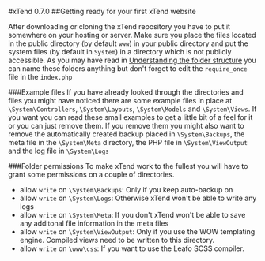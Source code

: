 #xTend 0.7.0
##Getting ready for your first xTend website

After downloading or cloning the xTend repository you have to put it somewhere on your hosting or server.
Make sure you place the files located in the public directory (by default `www`) in your public directory and put the system files (by default in `System`) in a directory which is not publicly accessible. As you may have read in [Understanding the folder structure](/0.7.x/3.%20Understanding%20the%20folder%20structure) you can name these folders anything but don't forget to edit the `require_once` file in the `index.php`

###Example files
If you have already looked through the directories and files you might have noticed there are some example files in place at `\System\Controllers`, `\System\Layouts`, `\System\Models` and `\System\Views`. If you want you can read these small examples to get a little bit of a feel for it or you can just remove them. If you remove them you might also want to remove the automatically created backup placed in `\System\Backups`, the meta file in the `\System\Meta` directory, the PHP file in `\System\ViewOutput` and the log file in `\System\Logs`

###Folder permissions
To make xTend work to the fullest you will have to grant some permissions on a couple of directories.
* allow `write` on `\System\Backups`: Only if you keep auto-backup on
* allow `write` on `\System\Logs`: Otherwise xTend won't be able to write any logs
* allow `write` on `\System\Meta`: If you don't xTend won't be able to save any additonal file information in the meta files
* allow `write` on `\System\ViewOutput`: Only if you use the WOW templating engine. Compiled views need to be written to this directory.
* allow `write` on `\www\css`: If you want to use the Leafo SCSS compiler.
